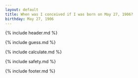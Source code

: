 ```yaml
---
layout: default
title: When was I conceived if I was born on May 27, 1906?
birthday: May 27, 1906
---
```


{% include header.md %}

{% include guess.md %}

{% include calculate.md %}

{% include safety.md %}

{% include footer.md %}



